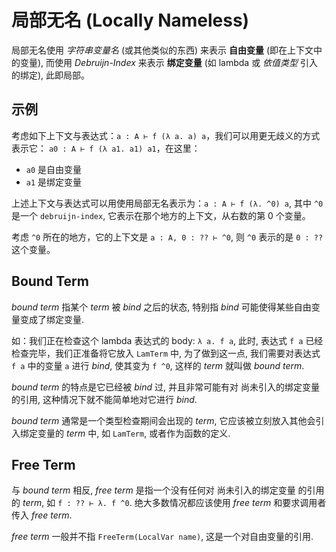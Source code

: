 # 局部无名 (Locally Nameless)

局部无名使用 _字符串变量名_ (或其他类似的东西) 来表示 **自由变量** (即在上下文中的变量), 而使用 _Debruijn-Index_
来表示 **绑定变量** (如 lambda 或 _依值类型_ 引入的绑定), 此即局部。

## 示例

考虑如下上下文与表达式：`a : A ⊢ f (λ a. a) a`，我们可以用更无歧义的方式表示它：
`a0 : A ⊢ f (λ a1. a1) a1`，在这里：

* `a0` 是自由变量
* `a1` 是绑定变量

上述上下文与表达式可以用使用局部无名表示为：`a : A ⊢ f (λ. ^0) a`, 其中 `^0` 是一个 `debruijn-index`,
它表示在那个地方的上下文，从右数的第 0 个变量。

考虑 `^0` 所在的地方，它的上下文是 `a : A, 0 : ?? ⊢ ^0`, 则 `^0` 表示的是 `0 : ??` 这个变量。

## Bound Term

_bound term_ 指某个 _term_ 被 _bind_ 之后的状态, 特别指 _bind_ 可能使得某些自由变量变成了绑定变量.

如：我们正在检查这个 lambda 表达式的 body: `λ a. f a`, 此时, 表达式 `f a` 已经检查完毕，我们正准备将它放入 `LamTerm` 中,
为了做到这一点, 我们需要对表达式 `f a` 中的变量 `a` 进行 _bind_, 使其变为 `f ^0`, 这样的 _term_ 就叫做 _bound term_.

_bound term_ 的特点是它已经被 _bind_ 过, 并且非常可能有对 尚未引入的绑定变量 的引用, 这种情况下就不能简单地对它进行
_bind_.

_bound term_ 通常是一个类型检查期间会出现的 _term_, 它应该被立刻放入其他会引入绑定变量的 _term_ 中, 如 `LamTerm`,
或者作为函数的定义.

## Free Term

与 _bound term_ 相反, _free term_ 是指一个没有任何对 尚未引入的绑定变量 的引用的 _term_, 如 `f : ?? ⊢ λ. f ^0`.
绝大多数情况都应该使用 _free term_ 和要求调用者传入 _free term_.

_free term_ 一般并不指 `FreeTerm(LocalVar name)`, 这是一个对自由变量的引用.
